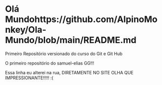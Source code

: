 # Olá Mundohttps://github.com/AlpinoMonkey/Ola-Mundo/blob/main/README.md
 Primeiro Repositório versionado do curso do Git e Git Hub

O primeiro repositório do samuel-elias GG!!!

Essa linha eu alterei na rua, DIRETAMENTE NO SITE OLHA QUE IMPRESSIONANTE!!!!! :(
